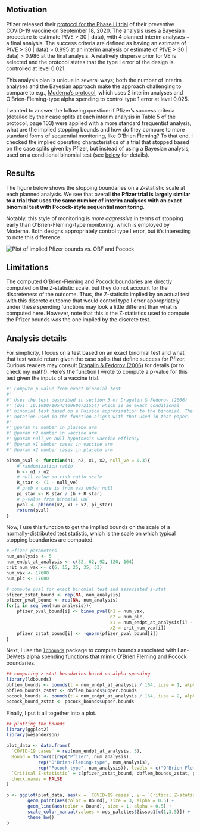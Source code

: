 
## Motivation

Pfizer released their [protocol for the Phase III
trial](https://www.documentcloud.org/documents/7212814-C4591001-Clinical-Protocol.html)
of their preventive COVID-19 vaccine on September 18, 2020. The analysis
uses a Bayesian procedure to estimate P(VE \> 30 | data), with 4 planned
interim analyses + a final analysis. The success criteria are defined as
having an estimate of P(VE \> 30 | data) \> 0.995 at an interim analysis
or estimate of P(VE \> 30 | data) \> 0.986 at the final analysis. A
relatively disperse prior for VE is selected and the protocol states
that the type I error of the design is controlled at level 0.021.

This analysis plan is unique in several ways; both the number of interim
analyses and the Bayesian approach make the approach challenging to
compare to e.g., [Moderna’s
protocol](https://www.modernatx.com/sites/default/files/mRNA-1273-P301-Protocol.pdf),
which uses 2 interim analyses and O’Brien-Fleming-type alpha spending to
control type 1 error at level 0.025.

I wanted to answer the following question: if Pfizer’s success criteria
(detailed by their case splits at each interim analysis in Table 5 of
the protocol, page 103) were applied with a more standard frequentist
analysis, what are the implied stopping bounds and how do they compare
to more standard forms of sequential monitoring, like O’Brien Fleming?
To that end, I checked the implied operating characteristics of a trial
that stopped based on the case splits given by Pfizer, but instead of
using a Bayesian analysis, used on a conditional binomial test (see
[below](https://github.com/benkeser/pfizerbounds#analysis-details) for
details).

## Results

The figure below shows the stopping boundaries on a Z-statistic scale at
each planned analysis. We see that overall **the Pfizer trial is largely
similar to a trial that uses the same number of interim analyses with an
exact binomial test with Pocock-style sequential monitoring**.

Notably, this style of monitoring is *more aggressive* in terms of
stopping early than O’Brien-Fleming-type monitoring, which is employed
by Moderna. Both designs appropriately control type I error, but it’s
interesting to note this difference.

![Plot of implied Pfizer bounds vs. OBF and
Pocock](README_files/figure-gfm/bounds-plot-1.png)

## Limitations

The computed O’Brien-Fleming and Pocock boundaries are directly computed
on the Z-statistic scale, but they do not account for the discreteness
of the outcome. Thus, the Z-statistic implied by an actual test with
this discrete outcome that would control type I error appropriately
under these spending functions may look a little different than what is
computed here. However, note that this is the Z-statistics used to
compute the Pfizer bounds *was* the one implied by the discrete test.

## Analysis details

For simplicity, I focus on a test based on an exact binomial test and
what that test would return given the case splits that define success
for Pfizer. Curious readers may consult [Dragalin & Fedorov
(2006)](https://www.tandfonline.com/doi/full/10.1080/10543400600721554)
for details (or to check my math\!). Here’s the function I wrote to
compute a p-value for this test given the inputs of a vaccine trial.

``` r
#' Compute p-value from exact binomial test
#' 
#' Uses the test described in section 3 of Dragalin & Fedorov (2006)
#' (doi: 10.1080/10543400600721554) which is an exact conditional
#' binomial test based on a Poisson approximation to the binomial. The
#' notation used in the function aligns with that used in that paper.
#' 
#' @param n1 number in placebo arm
#' @param n2 number in vaccine arm
#' @param null_ve null hypothesis vaccine efficacy
#' @param x1 number cases in vaccine arm
#' @param x2 number cases in placebo arm

binom_pval <- function(n1, n2, x1, x2, null_ve = 0.3){
    # randomization ratio
    h <- n1 / n2
    # null value on risk ratio scale
    R_star <- (1 - null_ve)
    # prob a case is from vax under null
    pi_star <- R_star / (h + R_star)
    # p-value from binomial CDF
    pval <- pbinom(x2, x1 + x2, pi_star)
    return(pval)
}
```

Now, I use this function to get the implied bounds on the scale of a
normally-distributed test statistic, which is the scale on which typical
stopping boundaries are computed.

``` r
# Pfizer parameters
num_analysis <- 5
num_endpt_at_analysis <- c(32, 62, 92, 120, 164)
crit_num_vax <- c(6, 15, 25, 35, 53)
num_vax <- 17600
num_plc <- 17600

# compute pval for exact binomial test and associated z-stat
pfizer_zstat_bound <- rep(NA, num_analysis)
pfizer_pval_bound <- rep(NA, num_analysis)
for(i in seq_len(num_analysis)){
    pfizer_pval_bound[i] <- binom_pval(n1 = num_vax, 
                                       n2 = num_plc, 
                                       x1 = num_endpt_at_analysis[i] - crit_num_vax[i], 
                                       x2 = crit_num_vax[i])
    pfizer_zstat_bound[i] <- -qnorm(pfizer_pval_bound[i])
}
```

Next, I use the
[`ldbounds`](https://cran.r-project.org/web/packages/ldbounds/index.html)
package to compute bounds associated with Lan-DeMets alpha spending
functions that mimic O’Brien Fleming and Pocock boundaries.

``` r
## computing z-stat boundaries based on alpha-spending
library(ldbounds)
obflem_bounds <- bounds(t = num_endpt_at_analysis / 164, iuse = 1, alpha = 0.025)
obflem_bounds_zstat <- obflem_bounds$upper.bounds
pocock_bounds <- bounds(t = num_endpt_at_analysis / 164, iuse = 2, alpha = 0.025)
pocock_bound_zstat <- pocock_bounds$upper.bounds
```

Finally, I put it all together into a plot.

``` r
## plotting the bounds
library(ggplot2)
library(wesanderson)

plot_data <- data.frame(
  `COVID-19 cases` = rep(num_endpt_at_analysis, 3),
  Bound = factor(c(rep("Pfizer", num_analysis), 
            rep("O'Brien-Fleming-type", num_analysis),
            rep("Pocock-type", num_analysis)), levels = c("O'Brien-Fleming-type", "Pocock-type", "Pfizer")),
  `Critical Z-statistic` = c(pfizer_zstat_bound, obflem_bounds_zstat, pocock_bound_zstat),
  check.names = FALSE
)

p <- ggplot(plot_data, aes(x = `COVID-19 cases`, y = `Critical Z-statistic`)) + 
        geom_point(aes(color = Bound), size = 3, alpha = 0.5) + 
        geom_line(aes(color = Bound), size = 1, alpha = 0.5) + 
        scale_color_manual(values = wes_palettes$Zissou1[c(1,3,5)]) + 
        theme_bw()
p
```
